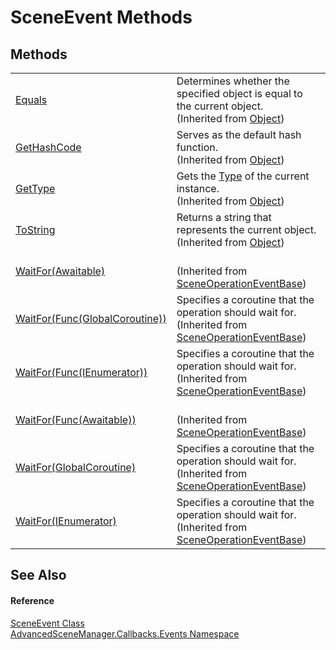 # SceneEvent Methods




## Methods
<table>
<tr>
<td><a href="https://learn.microsoft.com/dotnet/api/system.object.equals#system-object-equals(system-object)" target="_blank" rel="noopener noreferrer">Equals</a></td>
<td>Determines whether the specified object is equal to the current object.<br />(Inherited from <a href="https://learn.microsoft.com/dotnet/api/system.object" target="_blank" rel="noopener noreferrer">Object</a>)</td></tr>
<tr>
<td><a href="https://learn.microsoft.com/dotnet/api/system.object.gethashcode" target="_blank" rel="noopener noreferrer">GetHashCode</a></td>
<td>Serves as the default hash function.<br />(Inherited from <a href="https://learn.microsoft.com/dotnet/api/system.object" target="_blank" rel="noopener noreferrer">Object</a>)</td></tr>
<tr>
<td><a href="https://learn.microsoft.com/dotnet/api/system.object.gettype" target="_blank" rel="noopener noreferrer">GetType</a></td>
<td>Gets the <a href="https://learn.microsoft.com/dotnet/api/system.type" target="_blank" rel="noopener noreferrer">Type</a> of the current instance.<br />(Inherited from <a href="https://learn.microsoft.com/dotnet/api/system.object" target="_blank" rel="noopener noreferrer">Object</a>)</td></tr>
<tr>
<td><a href="https://learn.microsoft.com/dotnet/api/system.object.tostring" target="_blank" rel="noopener noreferrer">ToString</a></td>
<td>Returns a string that represents the current object.<br />(Inherited from <a href="https://learn.microsoft.com/dotnet/api/system.object" target="_blank" rel="noopener noreferrer">Object</a>)</td></tr>
<tr>
<td><a href="M_AdvancedSceneManager_Callbacks_Events_SceneOperationEventBase_WaitFor_5">WaitFor(Awaitable)</a></td>
<td><br />(Inherited from <a href="T_AdvancedSceneManager_Callbacks_Events_SceneOperationEventBase">SceneOperationEventBase</a>)</td></tr>
<tr>
<td><a href="M_AdvancedSceneManager_Callbacks_Events_SceneOperationEventBase_WaitFor_2">WaitFor(Func(GlobalCoroutine))</a></td>
<td>Specifies a coroutine that the operation should wait for.<br />(Inherited from <a href="T_AdvancedSceneManager_Callbacks_Events_SceneOperationEventBase">SceneOperationEventBase</a>)</td></tr>
<tr>
<td><a href="M_AdvancedSceneManager_Callbacks_Events_SceneOperationEventBase_WaitFor_3">WaitFor(Func(IEnumerator))</a></td>
<td>Specifies a coroutine that the operation should wait for.<br />(Inherited from <a href="T_AdvancedSceneManager_Callbacks_Events_SceneOperationEventBase">SceneOperationEventBase</a>)</td></tr>
<tr>
<td><a href="M_AdvancedSceneManager_Callbacks_Events_SceneOperationEventBase_WaitFor_4">WaitFor(Func(Awaitable))</a></td>
<td><br />(Inherited from <a href="T_AdvancedSceneManager_Callbacks_Events_SceneOperationEventBase">SceneOperationEventBase</a>)</td></tr>
<tr>
<td><a href="M_AdvancedSceneManager_Callbacks_Events_SceneOperationEventBase_WaitFor">WaitFor(GlobalCoroutine)</a></td>
<td>Specifies a coroutine that the operation should wait for.<br />(Inherited from <a href="T_AdvancedSceneManager_Callbacks_Events_SceneOperationEventBase">SceneOperationEventBase</a>)</td></tr>
<tr>
<td><a href="M_AdvancedSceneManager_Callbacks_Events_SceneOperationEventBase_WaitFor_1">WaitFor(IEnumerator)</a></td>
<td>Specifies a coroutine that the operation should wait for.<br />(Inherited from <a href="T_AdvancedSceneManager_Callbacks_Events_SceneOperationEventBase">SceneOperationEventBase</a>)</td></tr>
</table>

## See Also


#### Reference
<a href="T_AdvancedSceneManager_Callbacks_Events_SceneEvent">SceneEvent Class</a>  
<a href="N_AdvancedSceneManager_Callbacks_Events">AdvancedSceneManager.Callbacks.Events Namespace</a>  
